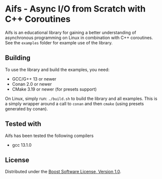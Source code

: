 


# Aifs - Async I/O from Scratch with C++ Coroutines

Aifs is an educational library for gaining a better understanding of asynchronous programming on Linux in combination with C++ coroutines. See the `examples` folder for example use of the library.

## Building

To use the library and build the examples, you need:

 - GCC/G++ 13 or newer
 - Conan 2.0 or newer
 - CMake 3.19 or newer (for presets support)

On Linux, simply run: `./build.sh` to build the library and all examples. This is a simply wrapper around a call to `conan` and then `cmake` (using presets generated by conan).

## Tested with

Aifs has been tested the following compilers

 - gcc 13.1.0


## License
Distributed under the [Boost Software License, Version 1.0](http://www.boost.org/LICENSE_1_0.txt).

